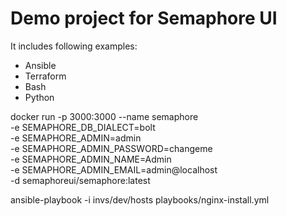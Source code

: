 # Demo project for Semaphore UI

It includes following examples:
* Ansible
* Terraform
* Bash
* Python


docker run -p 3000:3000 --name semaphore \
	-e SEMAPHORE_DB_DIALECT=bolt \
	-e SEMAPHORE_ADMIN=admin \
	-e SEMAPHORE_ADMIN_PASSWORD=changeme \
	-e SEMAPHORE_ADMIN_NAME=Admin \
	-e SEMAPHORE_ADMIN_EMAIL=admin@localhost \
	-d semaphoreui/semaphore:latest


ansible-playbook -i invs/dev/hosts playbooks/nginx-install.yml